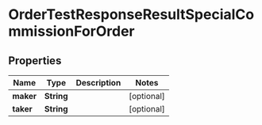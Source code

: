 

# OrderTestResponseResultSpecialCommissionForOrder


## Properties

| Name | Type | Description | Notes |
|------------ | ------------- | ------------- | -------------|
|**maker** | **String** |  |  [optional] |
|**taker** | **String** |  |  [optional] |



